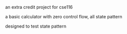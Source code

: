 an extra credit project for cse116

a basic calculator with zero control flow, all state pattern

designed to test state pattern
